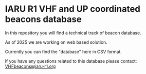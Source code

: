 # IARU R1 VHF and UP coordinated beacons database

In this repository you will find a technical track of beacon database.

As of 2025 we are working on web based solution.

Currently you can find the "database" here in CSV format.

If you have any questions related to this database please contact: VHFbeacons@iaru-r1.org
